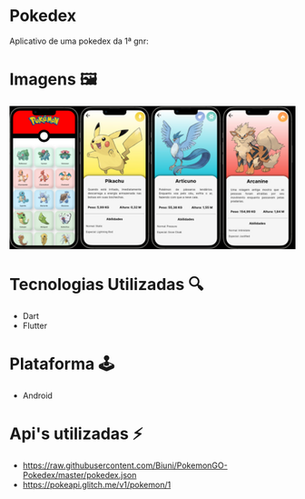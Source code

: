 # Pokedex
Aplicativo de uma pokedex da 1ª gnr:

# Imagens 🖼️
![alt text](https://github.com/MedeirosWesley/pokedex/blob/main/pokedexApp.png)

# Tecnologias Utilizadas 🔍
* Dart
* Flutter

# Plataforma 🕹️
* Android 

# Api's utilizadas ⚡

* https://raw.githubusercontent.com/Biuni/PokemonGO-Pokedex/master/pokedex.json
* https://pokeapi.glitch.me/v1/pokemon/1
